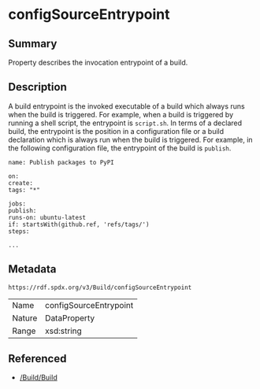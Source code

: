 <!-- Automatically generated by spec-parser v2.0.0 on 2024-01-26T22:18:46.241893+00:00 -->
<!-- SPDX-License-Identifier: Community-Spec-1.0 -->

# configSourceEntrypoint

## Summary

Property describes the invocation entrypoint of a build.


## Description

A build entrypoint is the invoked executable of a build which always runs when the build is triggered. For example, when a build is triggered by running a shell script, the entrypoint is `script.sh`. In terms of a declared build, the entrypoint is the position in a configuration file or a build declaration which is always run when the build is triggered. For example, in the following configuration file, the entrypoint of the build is `publish`.

```
name: Publish packages to PyPI

on:
create:
tags: "*"

jobs:
publish:
runs-on: ubuntu-latest
if: startsWith(github.ref, 'refs/tags/')
steps:

...
```


## Metadata

`https://rdf.spdx.org/v3/Build/configSourceEntrypoint`


| | |
|---|---|
| Name | configSourceEntrypoint |
| Nature | DataProperty |
| Range | xsd:string |




## Referenced

- [/Build/Build](../../Build/Classes/Build.md)

